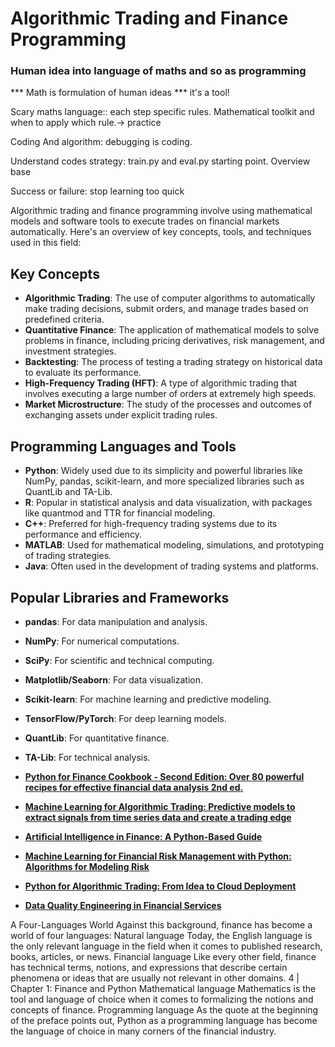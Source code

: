# Algorithmic Trading and Finance Programming

### Human idea into language of maths and so as programming

*** Math is formulation of human ideas *** it's a tool!

Scary maths language:: each step specific rules. Mathematical toolkit and when to apply which rule.->  practice

Coding And algorithm: debugging is coding. 

Understand codes strategy: train.py and eval.py starting point.  Overview base 

Success or failure: stop learning too quick 




Algorithmic trading and finance programming involve using mathematical models and software tools to execute trades on financial markets automatically. Here's an overview of key concepts, tools, and techniques used in this field:

## Key Concepts

- **Algorithmic Trading**: The use of computer algorithms to automatically make trading decisions, submit orders, and manage trades based on predefined criteria.
- **Quantitative Finance**: The application of mathematical models to solve problems in finance, including pricing derivatives, risk management, and investment strategies.
- **Backtesting**: The process of testing a trading strategy on historical data to evaluate its performance.
- **High-Frequency Trading (HFT)**: A type of algorithmic trading that involves executing a large number of orders at extremely high speeds.
- **Market Microstructure**: The study of the processes and outcomes of exchanging assets under explicit trading rules.

## Programming Languages and Tools

- **Python**: Widely used due to its simplicity and powerful libraries like NumPy, pandas, scikit-learn, and more specialized libraries such as QuantLib and TA-Lib.
- **R**: Popular in statistical analysis and data visualization, with packages like quantmod and TTR for financial modeling.
- **C++**: Preferred for high-frequency trading systems due to its performance and efficiency.
- **MATLAB**: Used for mathematical modeling, simulations, and prototyping of trading strategies.
- **Java**: Often used in the development of trading systems and platforms.

## Popular Libraries and Frameworks

- **pandas**: For data manipulation and analysis.
- **NumPy**: For numerical computations.
- **SciPy**: For scientific and technical computing.
- **Matplotlib/Seaborn**: For data visualization.
- **Scikit-learn**: For machine learning and predictive modeling.
- **TensorFlow/PyTorch**: For deep learning models.
- **QuantLib**: For quantitative finance.
- **TA-Lib**: For technical analysis.

- **[Python for Finance Cookbook - Second Edition: Over 80 powerful recipes for effective financial data analysis 2nd ed.](https://www.amazon.com/Python-Finance-Cookbook-powerful-effective/dp/1800209315)**
- **[Machine Learning for Algorithmic Trading: Predictive models to extract signals from time series data and create a trading edge](https://www.amazon.com/Machine-Learning-Algorithmic-Trading-predictive/dp/1839217715)**
- **[Artificial Intelligence in Finance: A Python-Based Guide](https://www.amazon.com/Artificial-Intelligence-Finance-Python-Based/dp/1098104358)**
- **[Machine Learning for Financial Risk Management with Python: Algorithms for Modeling Risk](https://www.amazon.com/Machine-Learning-Financial-Risk-Management/dp/1119596364)**
- **[Python for Algorithmic Trading: From Idea to Cloud Deployment](https://www.amazon.com/Python-Algorithmic-Trading-Cloud-Deployment/dp/149205335X/ref=pd_bxgy_thbs_d_sccl_1/134-8406101-8619027?pd_rd_w=y7KNq&content-id=amzn1.sym.c51e3ad7-b551-4b1a-b43c-3cf69addb649&pf_rd_p=c51e3ad7-b551-4b1a-b43c-3cf69addb649&pf_rd_r=6H9BMZK0TVWETVGER2J8&pd_rd_wg=tzhUR&pd_rd_r=d26602bc-88ee-46dc-9106-509cb609e2a5&pd_rd_i=149205335X&psc=1)**
- **[Data Quality Engineering in Financial Services]([https://www.amazon.com/Artificial-Intelligence-Finance-Python-Based/dp/1098104358](https://www.amazon.com/Data-Quality-Engineering-Financial-Services-ebook/dp/B0BJTVVT3S))**



A Four-Languages World
Against this background, finance has become a world of four languages:
Natural language
Today, the English language is the only relevant language in the field when it
comes to published research, books, articles, or news.
Financial language
Like every other field, finance has technical terms, notions, and expressions that
describe certain phenomena or ideas that are usually not relevant in other
domains.
4 | Chapter 1: Finance and Python
Mathematical language
Mathematics is the tool and language of choice when it comes to formalizing the
notions and concepts of finance.
Programming language
As the quote at the beginning of the preface points out, Python as a programming
language has become the language of choice in many corners of the financial
industry.
